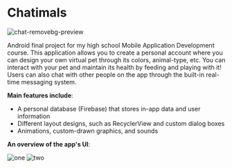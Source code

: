 # Chatimals

![chat-removebg-preview](https://user-images.githubusercontent.com/63080641/187112327-2d7e0713-0cb9-444a-b067-d2ca767ec3bf.png)

Android final project for my high school Mobile Application Development course. This application allows you to create a personal account where you can design your own virtual pet through its colors, animal-type, etc. You can interact with your pet and maintain its health by feeding and playing with it! Users can also chat with other people on the app through the built-in real-time messaging system.

**Main features include**:
* A personal database (Firebase) that stores in-app data and user information
* Different layout designs, such as RecyclerView and custom dialog boxes
* Animations, custom-drawn graphics, and sounds

**An overview of the app's UI**:

![one](https://user-images.githubusercontent.com/63080641/194199685-4ad32ad7-7228-4765-920c-ab70960b761f.jpg)
![two](https://user-images.githubusercontent.com/63080641/194199718-e383ef42-9c75-4ec8-a509-1b3ec39be1d0.jpg)
